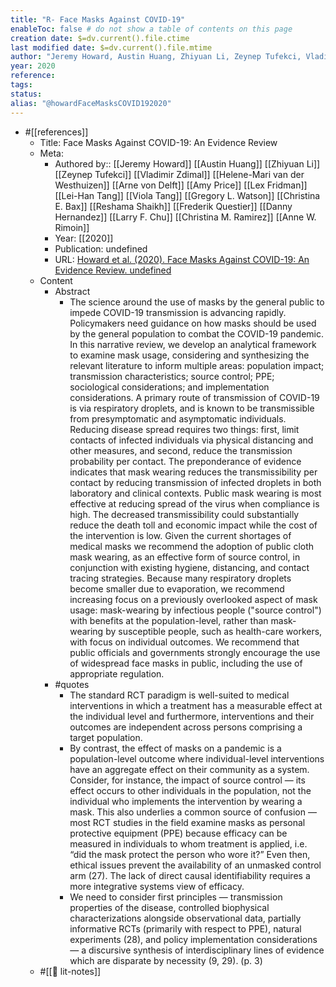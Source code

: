 ```yaml
---
title: "R- Face Masks Against COVID-19"
enableToc: false # do not show a table of contents on this page
creation date: $=dv.current().file.ctime
last modified date: $=dv.current().file.mtime
author: "Jeremy Howard, Austin Huang, Zhiyuan Li, Zeynep Tufekci, Vladimir Zdimal, Helene-Mari van der Westhuizen, Arne von Delft, Amy Price, Lex Fridman, Lei-Han Tang, Viola Tang, Gregory L. Watson, Christina E. Bax, Reshama Shaikh, Frederik Questier, Danny Hernandez, Larry F. Chu, Christina M. Ramirez, Anne W. Rimoin"
year: 2020
reference: 
tags: 
status: 
alias: "@howardFaceMasksCOVID192020"
---
```


-   #[[references]]
    -   Title: Face Masks Against COVID-19: An Evidence Review
    -   Meta:
        -   Authored by:: [[Jeremy Howard]] [[Austin Huang]] [[Zhiyuan Li]] [[Zeynep Tufekci]] [[Vladimir Zdimal]] [[Helene-Mari van der Westhuizen]] [[Arne von Delft]] [[Amy Price]] [[Lex Fridman]] [[Lei-Han Tang]] [[Viola Tang]] [[Gregory L. Watson]] [[Christina E. Bax]] [[Reshama Shaikh]] [[Frederik Questier]] [[Danny Hernandez]] [[Larry F. Chu]] [[Christina M. Ramirez]] [[Anne W. Rimoin]]
        -   Year: [[2020]]
        -   Publication: undefined
        -   URL: [Howard et al. (2020). Face Masks Against COVID-19: An Evidence Review. undefined](https://www.preprints.org/manuscript/202004.0203/v3)
    -   Content
        -   Abstract
            -   The science around the use of masks by the general public to impede COVID-19 transmission is advancing rapidly. Policymakers need guidance on how masks should be used by the general population to combat the COVID-19 pandemic. In this narrative review, we develop an analytical framework to examine mask usage, considering and synthesizing the relevant literature to inform multiple areas: population impact; transmission characteristics; source control; PPE; sociological considerations; and implementation considerations. A primary route of transmission of COVID-19 is via respiratory droplets, and is known to be transmissible from presymptomatic and asymptomatic individuals. Reducing disease spread requires two things: first, limit contacts of infected individuals via physical distancing and other measures, and second, reduce the transmission probability per contact. The preponderance of evidence indicates that mask wearing reduces the transmissibility per contact by reducing transmission of infected droplets in both laboratory and clinical contexts. Public mask wearing is most effective at reducing spread of the virus when compliance is high. The decreased transmissibility could substantially reduce the death toll and economic impact while the cost of the intervention is low. Given the current shortages of medical masks we recommend the adoption of public cloth mask wearing, as an effective form of source control, in conjunction with existing hygiene, distancing, and contact tracing strategies. Because many respiratory droplets become smaller due to evaporation, we recommend increasing focus on a previously overlooked aspect of mask usage: mask-wearing by infectious people ("source control") with benefits at the population-level, rather than mask-wearing by susceptible people, such as health-care workers, with focus on individual outcomes. We recommend that public officials and governments strongly encourage the use of widespread face masks in public, including the use of appropriate regulation.
        -   #quotes
            -   The standard RCT paradigm is well-suited to medical interventions in which a treatment has a measurable effect at the individual level and furthermore, interventions and their outcomes are independent across persons comprising a target population.
            -   By contrast, the effect of masks on a pandemic is a population-level outcome where individual-level interventions have an aggregate effect on their community as a system. Consider, for instance, the impact of source control — its effect occurs to other individuals in the population, not the individual who implements the intervention by wearing a mask. This also underlies a common source of confusion — most RCT studies in the field examine masks as personal protective equipment (PPE) because efficacy can be measured in individuals to whom treatment is applied, i.e. “did the mask protect the person who wore it?” Even then, ethical issues prevent the availability of an unmasked control arm (27). The lack of direct causal identifiability requires a more integrative systems view of efficacy.
            -   We need to consider first principles — transmission properties of the disease, controlled biophysical characterizations alongside observational data, partially informative RCTs (primarily with respect to PPE), natural experiments (28), and policy implementation considerations — a discursive synthesis of interdisciplinary lines of evidence which are disparate by necessity (9, 29). (p. 3)
    -   #[[📝 lit-notes]]
